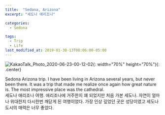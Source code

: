 ```yaml
---
title:  "Sedona, Arizona"
excerpt: "세도나 애리조나"

categories:
  - Sedona

tags:
  - Trip
  - Life
last_modified_at: 2019-01-30-13T08:06:00-05:00
---
```


![KakaoTalk_Photo_2020-06-23-00-12-02](https://user-images.githubusercontent.com/43649503/85304220-75cbf500-b4e6-11ea-917c-8cc2ac8c7ded.jpeg){: width="70%" height="70%"){: .center}


<div style="text-align: left">Sedona Arizona trip. I have been living in Arizona several years, but never been there. It was a trip that made me realize once again how great nature is. The most impressive place was the cathedral.</div>


<div style="text-align: left">세도나 애리조나 여행. 애리조나에 거주한지 꽤 되었지만 처음 가본 세도나. 자연이 얼마나 위대한지 다시한번 깨닫게 된 여행이었다. 가장 인상 깊었던 곳은 성당이였고 세도나 도시의 매력은 너무 좋았다.</div>

